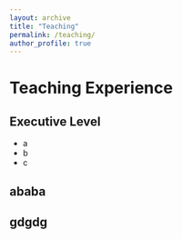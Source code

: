 ```yaml
---
layout: archive
title: "Teaching"
permalink: /teaching/
author_profile: true
---
```


# Teaching Experience
## Executive Level

- a
- b
- c

## ababa

## gdgdg
